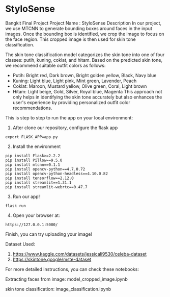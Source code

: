 # StyloSense
Bangkit Final Project
Project Name : StyloSense
Description
In our project, we use MTCNN to generate bounding boxes around faces in the input images. Once the bounding box is identified, we crop the image to focus on the face region. This cropped image is then used for skin tone classification.

The skin tone classification model categorizes the skin tone into one of four classes: putih, kuning, coklat, and hitam. Based on the predicted skin tone, we recommend suitable outfit colors as follows:

- Putih: Bright red, Dark brown, Bright golden yellow, Black, Navy blue
- Kuning: Light blue, Light pink, Mint green, Lavender, Peach
- Coklat: Maroon, Mustard yellow, Olive green, Coral, Light brown
- Hitam: Light beige, Gold, Silver, Royal blue, Magenta
This approach not only helps in identifying the skin tone accurately but also enhances the user's experience by providing personalized outfit color recommendations.

This is step to step to run the app on your local environment:


1. After clone our repository, configure the flask app 
```
export FLASK_APP=app.py
```

2. Install the environment
```
pip install Flask>=2.2.2
pip install Pillow==9.5.0
pip install mtcnn==0.1.1
pip install opencv-python==4.7.0.72
pip install opencv-python-headless==4.10.0.82
pip install tensorflow==2.12.0
pip install streamlit==1.31.1
pip install streamlit-webrtc==0.47.7

```

3. Run our app!
```
flask run
```

4. Open your browser at:
```
https://127.0.0.1:5000/
```

Finish, you can try uploading your image!

Dataset Used: 
1. https://www.kaggle.com/datasets/jessicali9530/celeba-dataset
2. https://skintone.google/mste-dataset

   
For more detailed instructions, you can check these notebooks:

Extracting faces from image: model_cropped_image.ipynb

skin tone classification: image_classification.ipynb
